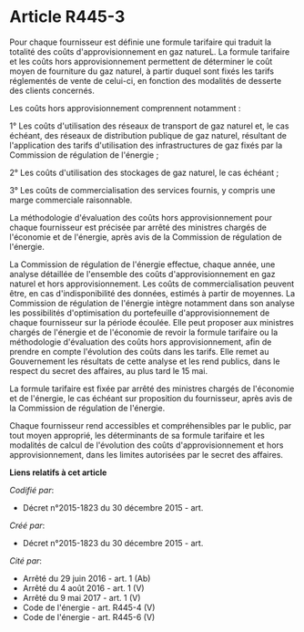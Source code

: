 # Article R445-3

Pour chaque fournisseur est définie une formule tarifaire qui traduit la totalité des coûts d'approvisionnement en gaz
natureL. La formule tarifaire et les coûts hors approvisionnement permettent de déterminer le coût moyen de fourniture du gaz
naturel, à partir duquel sont fixés les tarifs réglementés de vente de celui-ci, en fonction des modalités de desserte des
clients concernés.

Les coûts hors approvisionnement comprennent notamment :

1° Les coûts d'utilisation des réseaux de transport de gaz naturel et, le cas échéant, des réseaux de distribution publique
de gaz naturel, résultant de l'application des tarifs d'utilisation des infrastructures de gaz fixés par la Commission de
régulation de l'énergie ;

2° Les coûts d'utilisation des stockages de gaz naturel, le cas échéant ;

3° Les coûts de commercialisation des services fournis, y compris une marge commerciale raisonnable.

La méthodologie d'évaluation des coûts hors approvisionnement pour chaque fournisseur est précisée par arrêté des ministres
chargés de l'économie et de l'énergie, après avis de la Commission de régulation de l'énergie.

La Commission de régulation de l'énergie effectue, chaque année, une analyse détaillée de l'ensemble des coûts
d'approvisionnement en gaz naturel et hors approvisionnement. Les coûts de commercialisation peuvent être, en cas
d'indisponibilité des données, estimés à partir de moyennes. La Commission de régulation de l'énergie intègre notamment dans
son analyse les possibilités d'optimisation du portefeuille d'approvisionnement de chaque fournisseur sur la période écoulée.
Elle peut proposer aux ministres chargés de l'énergie et de l'économie de revoir la formule tarifaire ou la méthodologie
d'évaluation des coûts hors approvisionnement, afin de prendre en compte l'évolution des coûts dans les tarifs. Elle remet au
Gouvernement les résultats de cette analyse et les rend publics, dans le respect du secret des affaires, au plus tard le 15
mai.

La formule tarifaire est fixée par arrêté des ministres chargés de l'économie et de l'énergie, le cas échéant sur proposition
du fournisseur, après avis de la Commission de régulation de l'énergie.

Chaque fournisseur rend accessibles et compréhensibles par le public, par tout moyen approprié, les déterminants de sa
formule tarifaire et les modalités de calcul de l'évolution des coûts d'approvisionnement et hors approvisionnement, dans les
limites autorisées par le secret des affaires.

**Liens relatifs à cet article**

_Codifié par_:

  - Décret n°2015-1823 du 30 décembre 2015 - art.

_Créé par_:

  - Décret n°2015-1823 du 30 décembre 2015 - art.

_Cité par_:

  - Arrêté du 29 juin 2016 - art. 1 (Ab)
  - Arrêté du 4 août 2016 - art. 1 (V)
  - Arrêté du 9 mai 2017 - art. 1 (V)
  - Code de l'énergie - art. R445-4 (V)
  - Code de l'énergie - art. R445-6 (V)

